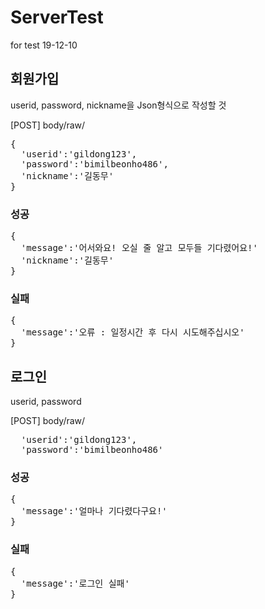 # ServerTest
for test 19-12-10

## 회원가입
userid, password, nickname을
Json형식으로 작성할 것

[POST] body/raw/
<pre>
{
  'userid':'gildong123',
  'password':'bimilbeonho486',
  'nickname':'길동무'
}
</pre>

### 성공
<pre>
{
  'message':'어서와요! 오실 줄 알고 모두들 기다렸어요!'
  'nickname':'길동무'
}
</pre>

### 실패
<pre>
{
  'message':'오류 : 일정시간 후 다시 시도해주십시오'
}
</pre>

## 로그인
userid, password

[POST] body/raw/
<pre>
  'userid':'gildong123',
  'password':'bimilbeonho486'
</pre>

### 성공
<pre>
{
  'message':'얼마나 기다렸다구요!'
}
</pre>

### 실패
<pre>
{
  'message':'로그인 실패'
}
</pre>
